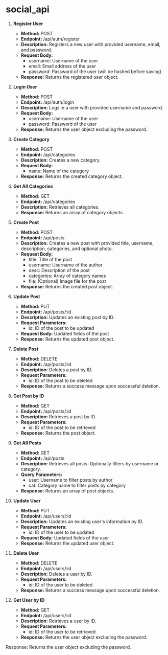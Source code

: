 # social_api

1. **Register User**
   - **Method:** POST
   - **Endpoint:** /api/auth/register
   - **Description:** Registers a new user with provided username, email, and password.
   - **Request Body:**
     - username: Username of the user
     - email: Email address of the user
     - password: Password of the user (will be hashed before saving)
   - **Response:** Returns the registered user object.

2. **Login User**
   - **Method:** POST
   - **Endpoint:** /api/auth/login
   - **Description:** Logs in a user with provided username and password.
   - **Request Body:**
     - username: Username of the user
     - password: Password of the user
   - **Response:** Returns the user object excluding the password.

3. **Create Category**
   - **Method:** POST
   - **Endpoint:** /api/categories
   - **Description:** Creates a new category.
   - **Request Body:**
     - name: Name of the category
   - **Response:** Returns the created category object.

4. **Get All Categories**
   - **Method:** GET
   - **Endpoint:** /api/categories
   - **Description:** Retrieves all categories.
   - **Response:** Returns an array of category objects.

5. **Create Post**
   - **Method:** POST
   - **Endpoint:** /api/posts
   - **Description:** Creates a new post with provided title, username, description, categories, and optional photo.
   - **Request Body:**
     - title: Title of the post
     - username: Username of the author
     - desc: Description of the post
     - categories: Array of category names
     - file: (Optional) Image file for the post
   - **Response:** Returns the created post object.

6. **Update Post**
   - **Method:** PUT
   - **Endpoint:** /api/posts/:id
   - **Description:** Updates an existing post by ID.
   - **Request Parameters:**
     - id: ID of the post to be updated
   - **Request Body:** Updated fields of the post
   - **Response:** Returns the updated post object.

7. **Delete Post**
   - **Method:** DELETE
   - **Endpoint:** /api/posts/:id
   - **Description:** Deletes a post by ID.
   - **Request Parameters:**
     - id: ID of the post to be deleted
   - **Response:** Returns a success message upon successful deletion.

8. **Get Post by ID**
   - **Method:** GET
   - **Endpoint:** /api/posts/:id
   - **Description:** Retrieves a post by ID.
   - **Request Parameters:**
     - id: ID of the post to be retrieved
   - **Response:** Returns the post object.

9. **Get All Posts**
   - **Method:** GET
   - **Endpoint:** /api/posts
   - **Description:** Retrieves all posts. Optionally filters by username or category.
   - **Query Parameters:**
     - user: Username to filter posts by author
     - cat: Category name to filter posts by category
   - **Response:** Returns an array of post objects.

10. **Update User**
    - **Method:** PUT
    - **Endpoint:** /api/users/:id
    - **Description:** Updates an existing user's information by ID.
    - **Request Parameters:**
      - id: ID of the user to be updated
    - **Request Body:** Updated fields of the user
    - **Response:** Returns the updated user object.

11. **Delete User**
    - **Method:** DELETE
    - **Endpoint:** /api/users/:id
    - **Description:** Deletes a user by ID.
    - **Request Parameters:**
      - id: ID of the user to be deleted
    - **Response:** Returns a success message upon successful deletion.

12. **Get User by ID**
    - **Method:** GET
    - **Endpoint:** /api/users/:id
    - **Description:** Retrieves a user by ID.
    - **Request Parameters:**
      - id: ID of the user to be retrieved
    - **Response:** Returns the user object excluding the password.

Response: Returns the user object excluding the password.

